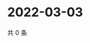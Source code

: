# 2022-03-03

共 0 条

<!-- BEGIN WEIBO -->
<!-- 最后更新时间 Thu Mar 03 2022 20:20:54 GMT+0800 (China Standard Time) -->

<!-- END WEIBO -->
